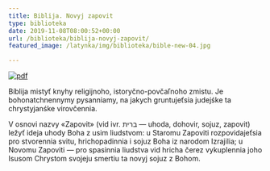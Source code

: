 ```yaml
---
title: Biblija. Novyj zapovit
type: biblioteka
date: 2019-11-08T08:00:52+00:00
url: /biblioteka/biblija-novyj-zapovit/
featured_image: /latynka/img/biblioteka/bible-new-04.jpg

---
```

<a href="https://drive.google.com/file/d/18s1OmuErjVJ5C3L1EjPvyBw2JSJbzfsH/view?usp=sharing" target="_blank"><img src="/latynka/img/biblioteka/pdf-icon.png" alt="pdf"/></a>

Bíblija mistyť knyhy religijnoho, istoryčno-povčaľnoho zmistu. Je bohonatchnennymy pysanniamy, na jakych gruntujeťsia judejśke ta chrystyjanśke virovčennia.

V osnovi nazvy «Zapovit» (vid ivr. ברית‎ — uhoda, dohovir, sojuz, zapovit) ležyť ideja uhody Boha z usim liudstvom: u Staromu Zapoviti rozpovidajeťsia pro stvorennia svitu, hrichopadinnia i sojuz Boha iz narodom Izrajilia; u Novomu Zapoviti — pro spasinnia liudstva vid hricha čerez vykuplennia joho Isusom Chrystom svojeju smertiu ta novyj sojuz z Bohom.
 